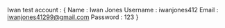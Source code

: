 Iwan test account : {
    Name : Iwan Jones
    Username : iwanjones412
    Email : iwanjones41299@gmail.com
    Password : 123
}
